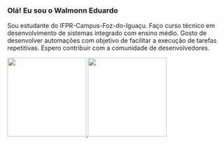 ### Olá! Eu sou o Walmonn Eduardo
Sou estudante do IFPR-Campus-Foz-do-Iguaçu. Faço curso técnico em desenvolvimento de sistemas integrado com ensino médio.
Gosto de desenvolver automações com objetivo de facilitar a execução de tarefas repetitivas.
Espero contribuir com a comunidade de desenvolvedores.

<div>
<a href="https://github.com/WalmonnEduardo">
<img loading="lazy" height="180em" src="https://github-readme-stats.vercel.app/api/top-langs/?username=WalmonnEduardo&layout=compact&langs_count=7&theme=dracula"/>
<img src="https://github-readme-stats.vercel.app/api?username=WalmonnEduardo&show_icons=true&theme=dracula&count_private=true" height="180em"/>

</div>
